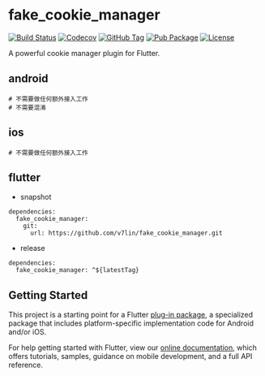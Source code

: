 # fake_cookie_manager

[![Build Status](https://cloud.drone.io/api/badges/v7lin/fake_cookie_manager/status.svg)](https://cloud.drone.io/v7lin/fake_cookie_manager)
[![Codecov](https://codecov.io/gh/v7lin/fake_cookie_manager/branch/master/graph/badge.svg)](https://codecov.io/gh/v7lin/fake_cookie_manager)
[![GitHub Tag](https://img.shields.io/github/tag/v7lin/fake_cookie_manager.svg)](https://github.com/v7lin/fake_cookie_manager/releases)
[![Pub Package](https://img.shields.io/pub/v/fake_cookie_manager.svg)](https://pub.dartlang.org/packages/fake_cookie_manager)
[![License](https://img.shields.io/badge/License-Apache%202.0-blue.svg)](https://github.com/v7lin/fake_cookie_manager/blob/master/LICENSE)

A powerful cookie manager plugin for Flutter.

## android

````
# 不需要做任何额外接入工作
# 不需要混淆
````

## ios

````
# 不需要做任何额外接入工作
````

## flutter

* snapshot

````
dependencies:
  fake_cookie_manager:
    git:
      url: https://github.com/v7lin/fake_cookie_manager.git
````

* release

````
dependencies:
  fake_cookie_manager: ^${latestTag}
````

## Getting Started

This project is a starting point for a Flutter
[plug-in package](https://flutter.io/developing-packages/),
a specialized package that includes platform-specific implementation code for
Android and/or iOS.

For help getting started with Flutter, view our 
[online documentation](https://flutter.io/docs), which offers tutorials, 
samples, guidance on mobile development, and a full API reference.
